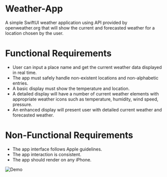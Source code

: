 # Weather-App
A simple SwiftUI weather application using API provided by openweather.org that will show the current and forecasted weather for a location chosen by the user.

# Functional Requirements

  - User can input a place name and get the current weather data displayed 
    in real time. 
  - The app must safely handle non-existent locations and non-alphabetic 
    entries.
  - A basic display must show the temperature and location.
  - A detailed display will have a number of current weather elements with appropriate weather icons such as temperature, humidity, wind speed, pressure.
  - An enhanced display will present user with detailed current weather and forecasted weather.

# Non-Functional Requirements

  - The app interface follows Apple guidelines. 
  - The app interaction is consistent. 
  - The app should render on any iPhone.
 
  ![Demo](https://user-images.githubusercontent.com/58659306/171079118-a1595396-7f47-4236-bb1a-2ef424e6c517.gif)
